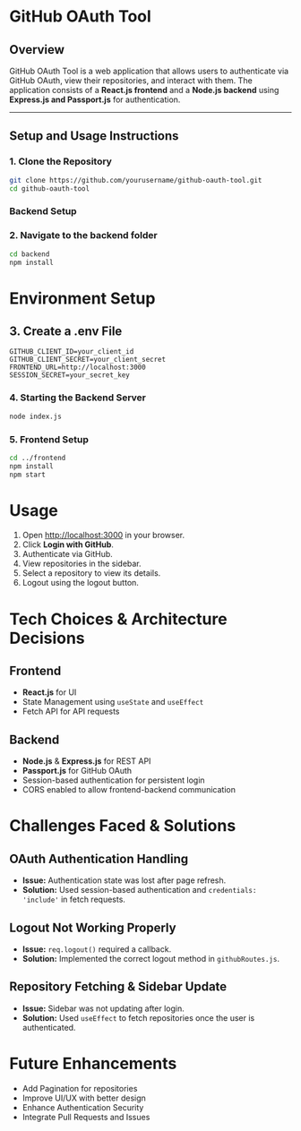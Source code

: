 # GitHub OAuth Tool

## Overview
GitHub OAuth Tool is a web application that allows users to authenticate via GitHub OAuth, view their repositories, and interact with them. The application consists of a **React.js frontend** and a **Node.js backend** using **Express.js and Passport.js** for authentication.

---

## Setup and Usage Instructions

### 1. Clone the Repository  
```bash
git clone https://github.com/yourusername/github-oauth-tool.git
cd github-oauth-tool
```
### Backend Setup  
### 2. Navigate to the backend folder  
```bash
cd backend
npm install
```
# Environment Setup

## 3. Create a .env File

```plaintext
GITHUB_CLIENT_ID=your_client_id
GITHUB_CLIENT_SECRET=your_client_secret
FRONTEND_URL=http://localhost:3000
SESSION_SECRET=your_secret_key
```
### 4. Starting the Backend Server

```bash
node index.js
```
### 5. Frontend Setup
```bash
cd ../frontend
npm install
npm start
```

# Usage
1. Open [http://localhost:3000](http://localhost:3000) in your browser.
2. Click **Login with GitHub**.
3. Authenticate via GitHub.
4. View repositories in the sidebar.
5. Select a repository to view its details.
6. Logout using the logout button.

# Tech Choices & Architecture Decisions

## Frontend
- **React.js** for UI
- State Management using `useState` and `useEffect`
- Fetch API for API requests

## Backend
- **Node.js** & **Express.js** for REST API
- **Passport.js** for GitHub OAuth
- Session-based authentication for persistent login
- CORS enabled to allow frontend-backend communication

# Challenges Faced & Solutions

## OAuth Authentication Handling
- **Issue:** Authentication state was lost after page refresh.
- **Solution:** Used session-based authentication and `credentials: 'include'` in fetch requests.

## Logout Not Working Properly
- **Issue:** `req.logout()` required a callback.
- **Solution:** Implemented the correct logout method in `githubRoutes.js`.

## Repository Fetching & Sidebar Update
- **Issue:** Sidebar was not updating after login.
- **Solution:** Used `useEffect` to fetch repositories once the user is authenticated.

# Future Enhancements
- Add Pagination for repositories
- Improve UI/UX with better design
- Enhance Authentication Security
- Integrate Pull Requests and Issues
